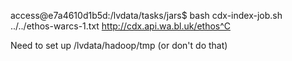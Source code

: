 

access@e7a4610d1b5d:/lvdata/tasks/jars$  bash cdx-index-job.sh ../../ethos-warcs-1.txt http://cdx.api.wa.bl.uk/ethos^C

Need to set up /lvdata/hadoop/tmp (or don't do that)



